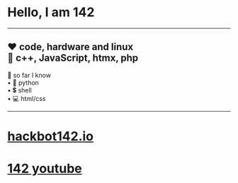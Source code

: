 # Hello, I am 142
---
❤️ code, hardware and linux  
📖 c++, JavaScript, htmx, php   
---
📝 so far I know  
• 🐍 python  
• 💲 shell  
• 💻 html/css

---
# [hackbot142.io](https://hackbot142.github.io)

# [142 youtube](https://youtube.com/@Hackbot142)
